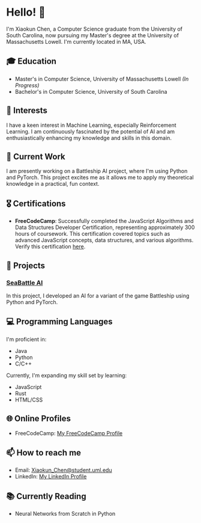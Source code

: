 # Hello! 👋

I'm Xiaokun Chen, a Computer Science graduate from the University of South Carolina, now pursuing my Master's degree at the University of Massachusetts Lowell. I'm currently located in MA, USA.

## 🎓 Education

- Master's in Computer Science, University of Massachusetts Lowell *(In Progress)*
- Bachelor's in Computer Science, University of South Carolina

## 🔬 Interests

I have a keen interest in Machine Learning, especially Reinforcement Learning. I am continuously fascinated by the potential of AI and am enthusiastically enhancing my knowledge and skills in this domain.

## 💼 Current Work

I am presently working on a Battleship AI project, where I'm using Python and PyTorch. This project excites me as it allows me to apply my theoretical knowledge in a practical, fun context.

## 🎖️ Certifications

- **FreeCodeCamp**: Successfully completed the JavaScript Algorithms and Data Structures Developer Certification, representing approximately 300 hours of coursework. This certification covered topics such as advanced JavaScript concepts, data structures, and various algorithms. Verify this certification [here](https://freecodecamp.org/certification/Nech/javascript-algorithms-and-data-structures).

## 🚀 Projects

### [SeaBattle AI](https://github.com/Nech-C/sea_battle_ai)
In this project, I developed an AI for a variant of the game Battleship using Python and PyTorch.

## 💻 Programming Languages

I'm proficient in:
- Java
- Python
- C/C++

Currently, I'm expanding my skill set by learning:
- JavaScript
- Rust
- HTML/CSS

## 🌐 Online Profiles

- FreeCodeCamp: [My FreeCodeCamp Profile](https://www.freecodecamp.org/Nech)

## 📫 How to reach me

- Email: Xiaokun_Chen@student.uml.edu
- LinkedIn: [My LinkedIn Profile](https://www.linkedin.com/in/xiaokun-chen-bb363a1a1/)

## 📚 Currently Reading

- Neural Networks from Scratch in Python


<!--
**Nech-C/Nech-C** is a ✨ _special_ ✨ repository because its `README.md` (this file) appears on your GitHub profile.

Here are some ideas to get you started:

- 🔭 I’m currently working on ...
- 🌱 I’m currently learning ...
- 👯 I’m looking to collaborate on ...
- 🤔 I’m looking for help with ...
- 💬 Ask me about ...
- 📫 How to reach me: ...
- 😄 Pronouns: ...
- ⚡ Fun fact: ...
-->
